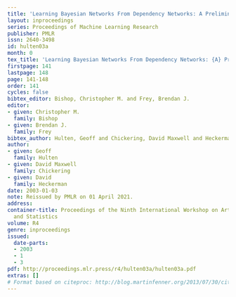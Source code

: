 ```yaml
---
title: 'Learning Bayesian Networks From Dependency Networks: A Preliminary Study'
layout: inproceedings
series: Proceedings of Machine Learning Research
publisher: PMLR
issn: 2640-3498
id: hulten03a
month: 0
tex_title: 'Learning Bayesian Networks From Dependency Networks: {A} Preliminary Study'
firstpage: 141
lastpage: 148
page: 141-148
order: 141
cycles: false
bibtex_editor: Bishop, Christopher M. and Frey, Brendan J.
editor:
- given: Christopher M.
  family: Bishop
- given: Brendan J.
  family: Frey
bibtex_author: Hulten, Geoff and Chickering, David Maxwell and Heckerman, David
author:
- given: Geoff
  family: Hulten
- given: David Maxwell
  family: Chickering
- given: David
  family: Heckerman
date: 2003-01-03
note: Reissued by PMLR on 01 April 2021.
address:
container-title: Proceedings of the Ninth International Workshop on Artificial Intelligence
  and Statistics
volume: R4
genre: inproceedings
issued:
  date-parts:
  - 2003
  - 1
  - 3
pdf: http://proceedings.mlr.press/r4/hulten03a/hulten03a.pdf
extras: []
# Format based on citeproc: http://blog.martinfenner.org/2013/07/30/citeproc-yaml-for-bibliographies/
---
```

